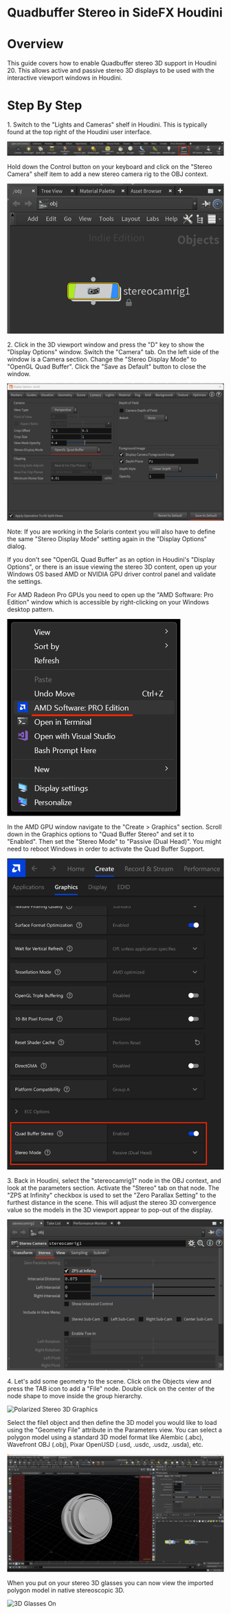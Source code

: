 # Quadbuffer Stereo in SideFX Houdini

# Overview

This guide covers how to enable Quadbuffer stereo 3D support in Houdini 20. This allows active and passive stereo 3D displays to be used with the interactive viewport windows in Houdini.

# Step By Step

1\. Switch to the "Lights and Cameras" shelf in Houdini. This is typically found at the top right of the Houdini user interface.

![Houdini Lights and Cameras Shelf](Images/quadbuffer_houdini_image2.png)

Hold down the Control button on your keyboard and click on the "Stereo Camera" shelf item to add a new stereo camera rig to the OBJ context.

![Stereo Camera Rig 1 Node](Images/quadbuffer_houdini_image9.png)

2\. Click in the 3D viewport window and press the "D" key to show the "Display Options" window. Switch the "Camera" tab. On the left side of the window is a Camera section. Change the "Stereo Display Mode" to "OpenGL Quad Buffer". Click the "Save as Default" button to close the window.

![Display Options](Images/quadbuffer_houdini_image7.png)

Note: If you are working in the Solaris context you will also have to define the same "Stereo Display Mode" setting again in the "Display Options" dialog.

If you don't see "OpenGL Quad Buffer" as an option in Houdini's "Display Options", or there is an issue viewing the stereo 3D content, open up your Windows OS based AMD or NVIDIA GPU driver control panel and validate the settings.

For AMD Radeon Pro GPUs you need to open up the "AMD Software: Pro Edition" window which is accessible by right-clicking on your Windows desktop pattern.

![AMD GPU window](Images/quadbuffer_houdini_image3.png)

In the AMD GPU window navigate to the "Create \> Graphics" section. Scroll down in the Graphics options to "Quad Buffer Stereo" and set it to "Enabled". Then set the "Stereo Mode" to "Passive (Dual Head)". You might need to reboot Windows in order to activate the Quad Buffer Support.

![AMD Pro Edition](Images/quadbuffer_houdini_image1.png)

3\. Back in Houdini, select the "stereocamrig1" node in the OBJ context, and look at the parameters section. Activate the "Stereo" tab on that node. The "ZPS at Infinity" checkbox is used to set the "Zero Parallax Setting" to the furthest distance in the scene. This will adjust the stereo 3D convergence value so the models in the 3D viewport appear to pop-out of the display.

![Stereo Camera Rig Attrs](Images/quadbuffer_houdini_image8.png)

4\. Let's add some geometry to the scene. Click on the Objects view and press the TAB icon to add a "File" node. Double click on the center of the node shape to move inside the group hierarchy. 

![Polarized Stereo 3D Graphics](Images/quadbuffer_houdini_image4.png)

Select the file1 object and then define the 3D model you would like to load using the "Geometry File" attribute in the Parameters view. You can select a polygon model using a standard 3D model format like Alembic (.abc), Wavefront OBJ (.obj), Pixar OpenUSD (.usd, .usdc, .usdz, .usda), etc.

![3D Model Loading](Images/quadbuffer_houdini_image5.png)

When you put on your stereo 3D glasses you can now view the imported polygon model in native stereoscopic 3D.

![3D Glasses On](Images/quadbuffer_houdini_image6.png)
